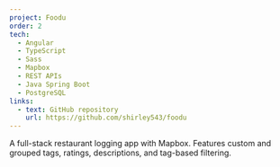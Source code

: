 ```yaml
---
project: Foodu
order: 2
tech:
  - Angular
  - TypeScript
  - Sass
  - Mapbox
  - REST APIs
  - Java Spring Boot
  - PostgreSQL
links:
  - text: GitHub repository
    url: https://github.com/shirley543/foodu
---
```


A full-stack restaurant logging app with Mapbox. Features custom and grouped tags, ratings, descriptions, and tag-based filtering.